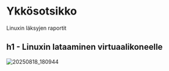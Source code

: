 # Ykkösotsikko
Linuxin läksyjen raportit

## h1 - Linuxin lataaminen virtuaalikoneelle


![20250818_180944](https://github.com/user-attachments/assets/1815eb8f-38be-4748-884a-8b3c576c4112)
